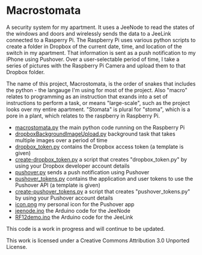 Macrostomata
============

A security system for my apartment. It uses a JeeNode to read the states of the windows and doors and wirelessly sends the data to a JeeLink connected to a Rasperry Pi. The Raspberry Pi uses various python scripts to create a folder in Dropbox of the current date, time, and location of the switch in my apartment. That information is sent as a push notification to my iPhone using Pushover. Over a user-selectable period of time, I take a series of pictures with the Raspberry Pi Camera and upload them to that Dropbox folder.

The name of this project, Macrostomata, is the order of snakes that includes the python - the langauge I'm using for most of the project. Also "macro" relates to programming as an instruction that exands into a set of instructions to perform a task, or means "large-scale", such as the project looks over my entire apartment. "Stomata" is plural for "stoma", which is a pore in a plant, which relates to the raspberry in Raspberry Pi.

* [macrostomata.py](https://github.com/dwaq/Macrostomata/blob/master/macrostomata.py) the main python code running on the Raspberry Pi
* [dropboxBackgroundImageUpload.py](https://github.com/dwaq/Macrostomata/blob/master/dropboxBackgroundImageUpload.py) background task that takes multiple images over a period of time
* [dropbox_token.py](https://github.com/dwaq/Macrostomata/blob/master/dropbox_token%28template%29.py) contains the Dropbox access token (a template is given)
* [create-dropbox_token.py](https://github.com/dwaq/Macrostomata/blob/master/create-dropbox_token.py) a script that creates "dropbox_token.py" by using your Dropbox developer account details
* [pushover.py](https://github.com/dwaq/Macrostomata/blob/master/pushover.py) sends a push notification using Pushover
* [pushover_tokens.py](https://github.com/dwaq/Macrostomata/blob/master/pushover_tokens%28template%29.py)  contains the application and user tokens to use the Pushover API (a template is given)
* [create-pushover_tokens.py](https://github.com/dwaq/Macrostomata/blob/master/create-pushover_tokens.py) a script that creates "pushover_tokens.py" by using your Pushover account details
* [icon.png](https://github.com/dwaq/Macrostomata/blob/master/icon.png) my personal icon for the Pushover app
* [jeenode.ino](https://github.com/dwaq/Macrostomata/blob/master/jeenode.ino) the Arduino code for the JeeNode
* [RF12demo.ino](https://github.com/dwaq/Macrostomata/blob/master/RF12demo.ino) the Arduino code for the JeeLink

This code is a work in progress and will continue to be updated.

This work is licensed under a Creative Commons Attribution 3.0 Unported License.
